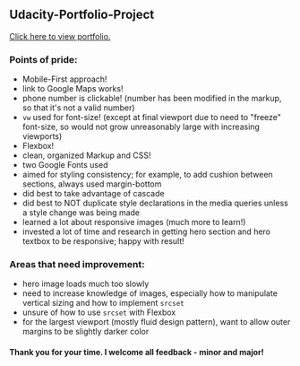 ## Udacity-Portfolio-Project
[Click here to view portfolio.](https://connectextend.github.io/Udacity-Portfolio-Project/)

### Points of pride:
- Mobile-First approach!
- link to Google Maps works!
- phone number is clickable! (number has been modified in the markup, so that it's not a valid number)
- `vw` used for font-size! (except at final viewport due to need to "freeze" font-size, so would not grow unreasonably large with increasing viewports)
- Flexbox!
- clean, organized Markup and CSS!
- two Google Fonts used
- aimed for styling consistency; for example, to add cushion between sections, always used margin-bottom
- did best to take advantage of cascade
- did best to NOT duplicate style declarations in the media queries unless a style change was being made
- learned a lot about responsive images (much more to learn!)
- invested a lot of time and research in getting hero section and hero textbox to be responsive; happy with result!

### Areas that need improvement:
- hero image loads much too slowly
- need to increase knowledge of images, especially how to manipulate vertical sizing and how to implement `srcset`
- unsure of how to use `srcset` with Flexbox
- for the largest viewport (mostly fluid design pattern), want to allow outer margins to be slightly darker color

#### Thank you for your time. I welcome all feedback - minor and major!
